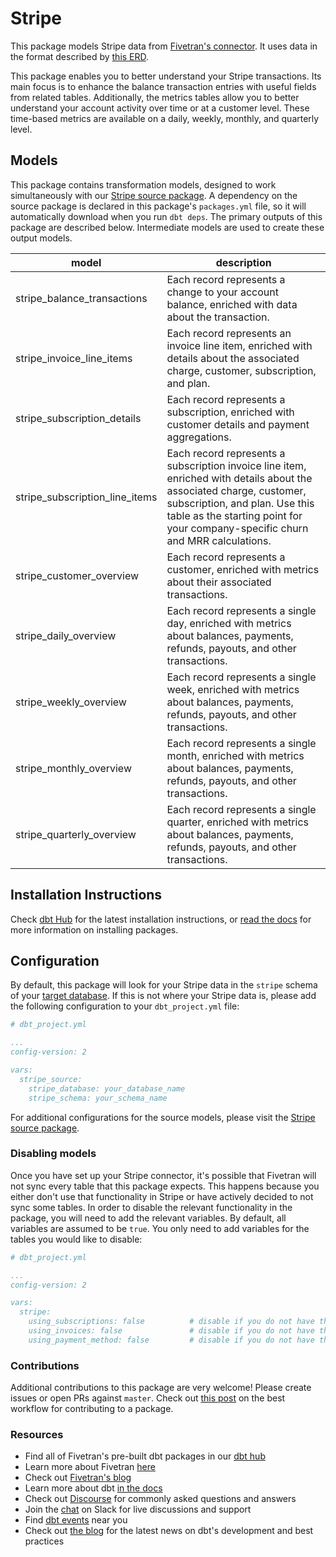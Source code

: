 # Stripe 

This package models Stripe data from [Fivetran's connector](https://fivetran.com/docs/applications/stripe). It uses data in the format described by [this ERD](https://docs.google.com/presentation/d/1nqPBWtH_h_8iVjF9-GselWhIyfLH7dgEk7P92s66eEc).

This package enables you to better understand your Stripe transactions. Its main focus is to enhance the balance transaction entries with useful fields from related tables. Additionally, the metrics tables allow you to better understand your account activity over time or at a customer level. These time-based metrics are available on a daily, weekly, monthly, and quarterly level.

## Models

This package contains transformation models, designed to work simultaneously with our [Stripe source package](https://github.com/fivetran/dbt_stripe_source). A dependency on the source package is declared in this package's `packages.yml` file, so it will automatically download when you run `dbt deps`. The primary outputs of this package are described below. Intermediate models are used to create these output models.

| **model**                          | **description**                                                                                                                                                                                                                              |
|--------------------------------|------------------------------------------------------------------------------------------------------------------------------------------------------------------------------------------------------------------------------------------|
| stripe_balance_transactions    | Each record represents a change to your account balance, enriched with data about the transaction.                                                                                                                                       |
| stripe_invoice_line_items      | Each record represents an invoice line item, enriched with details about the associated charge, customer, subscription, and plan.                                                                                                        |
| stripe_subscription_details    | Each record represents a subscription, enriched with customer details and payment aggregations.                                                                                                                                          |
| stripe_subscription_line_items | Each record represents a subscription invoice line item, enriched with details about the associated charge, customer, subscription, and plan. Use this table as the starting point for your company-specific churn and MRR calculations. |
| stripe_customer_overview       | Each record represents a customer, enriched with metrics about their associated transactions.                                                                                                                                            |
| stripe_daily_overview          | Each record represents a single day, enriched with metrics about balances, payments, refunds, payouts, and other transactions.                                                                                                           |
| stripe_weekly_overview         | Each record represents a single week, enriched with metrics about balances, payments, refunds, payouts, and other transactions.                                                                                                          |
| stripe_monthly_overview        | Each record represents a single month, enriched with metrics about balances, payments, refunds, payouts, and other transactions.                                                                                                         |
| stripe_quarterly_overview      | Each record represents a single quarter, enriched with metrics about balances, payments, refunds, payouts, and other transactions.                                                                                                       |

## Installation Instructions

Check [dbt Hub](https://hub.getdbt.com/) for the latest installation instructions, or [read the docs](https://docs.getdbt.com/docs/package-management) for more information on installing packages.

## Configuration

By default, this package will look for your Stripe data in the `stripe` schema of your [target database](https://docs.getdbt.com/docs/running-a-dbt-project/using-the-command-line-interface/configure-your-profile). If this is not where your Stripe data is, please add the following configuration to your `dbt_project.yml` file:

```yml
# dbt_project.yml

...
config-version: 2

vars:
  stripe_source:
    stripe_database: your_database_name
    stripe_schema: your_schema_name
```

For additional configurations for the source models, please visit the [Stripe source package](https://github.com/fivetran/dbt_stripe_source).

### Disabling models

Once you have set up your Stripe connector, it's possible that Fivetran will not sync every table that this package expects. This happens because you either don't use that functionality in Stripe or have actively decided to not sync some tables. In order to disable the relevant functionality in the package, you will need to add the relevant variables. By default, all variables are assumed to be `true`. You only need to add variables for the tables you would like to disable:  

```yml
# dbt_project.yml

...
config-version: 2

vars:
  stripe:
    using_subscriptions: false          # disable if you do not have the subscription table
    using_invoices: false               # disable if you do not have the invoices table
    using_payment_method: false         # disable if you do not have the payment_method and payment_method_card source tables
```

### Contributions

Additional contributions to this package are very welcome! Please create issues
or open PRs against `master`. Check out 
[this post](https://discourse.getdbt.com/t/contributing-to-a-dbt-package/657) 
on the best workflow for contributing to a package.

### Resources
- Find all of Fivetran's pre-built dbt packages in our [dbt hub](https://hub.getdbt.com/fivetran/)
- Learn more about Fivetran [here](https://fivetran.com/docs)
- Check out [Fivetran's blog](https://fivetran.com/blog)
- Learn more about dbt [in the docs](https://docs.getdbt.com/docs/introduction)
- Check out [Discourse](https://discourse.getdbt.com/) for commonly asked questions and answers
- Join the [chat](http://slack.getdbt.com/) on Slack for live discussions and support
- Find [dbt events](https://events.getdbt.com) near you
- Check out [the blog](https://blog.getdbt.com/) for the latest news on dbt's development and best practices
